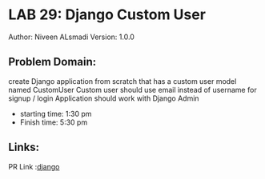 # LAB 29: Django Custom User
Author: Niveen ALsmadi Version: 1.0.0
## Problem Domain: 
create Django application from scratch that has a custom user model named CustomUser
Custom user should use email instead of username for signup / login
Application should work with Django Admin


- starting time: 1:30 pm
- Finish time: 5:30 pm
## Links:
PR Link :[django](https://github.com/NiveenAlSmadi/django-custom-user/pull/1)